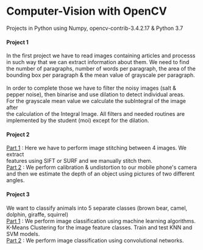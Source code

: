 # Computer-Vision with OpenCV
Projects in Python using Numpy, opencv-contrib-3.4.2.17 & Python 3.7 <br>
<h4>Project 1</h4>
In the first project we have to read images containing articles and processs <br>
in such way that we can extract information about them. We need to find <br>
the number of paragraphs, number of words per paragraph, the area of the <br>
bounding box per paragraph & the mean value of grayscale per paragraph.<br>
<br>
In order to complete those we have to filter the noisy images (salt & <br>
pepper noise), then binarise and use dilation to detect individual areas.<br>
For the grayscale mean value we calculate the subIntegral of the image after <br>
the calculation of the Integral Image. All filters and needed routines are <br>
implemented by the student (moi) except for the dilation. <br>

<h4>Project 2</h4>
<ins>Part 1</ins> : Here we have to perform image stitching between 4 images. We extract <br>
features using SIFT or SURF and we manually stitch them.<br>
<ins>Part 2</ins> : We perform calibration & undistortion to our mobile phone's camera <br>
and then  we estimate the depth of an object using pictures of two different angles.<br>

<h4>Project 3</h4>
We want to classify animals into 5 separate classes (brown bear, camel, dolphin, giraffe, squirrel) <br>
<ins>Part 1</ins> : We perform image classification using machine learning algorithms. <br>
K-Means Clustering for the image feature classes. Train and test KNN and SVM models. <br>
<ins>Part 2</ins> : We perform image classification using convolutional networks. <br>
